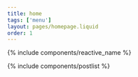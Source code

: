 ```yaml
---
title: home
tags: ['menu']
layout: pages/homepage.liquid
order: 1
---
```


{% include components/reactive_name %}

{% include components/postlist %}